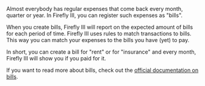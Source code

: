Almost everybody has regular expenses that come back every month, quarter or year. In Firefly III, you can register such expenses as "bills".

When you create bills, Firefly III will report on the expected amount of bills for each period of time. Firefly III uses rules to match transactions to bills. This way you can match your expenses to the bills you have (yet) to pay.
 
In short, you can create a bill for "rent" or for "insurance" and every month, Firefly III will show you if you paid for it.

If you want to read more about bills, check out the [official documentation on bills](https://firefly-iii.readthedocs.io/en/latest/advanced/bills.html).